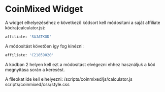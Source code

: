 # CoinMixed Widget


A widget elhelyezéséhez e következő kódsort kell módosítani a saját affiliate kódra(calculator.js):

 ```sh
affiliate: 'SAJATKOD'
```
A módosítást követően így fog kinézni:
 ```sh
affiliate: 'C21859020'
```
A kódban 2 helyen kell ezt a módosítást elvégezni ehhez használjuk a kód megnyitása során a keresést.

A fileokat ide kell elhelyezni:
/scripts/coinmixed/js/calculator.js
scripts/coinmixed/css/style.css
